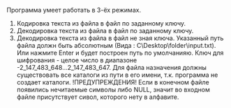 Программа умеет работать в 3-ёх режимах.
1) Кодировка текста из файла в файл по заданному  ключу.
2) Декодировка текста из файла в файл по заданному  ключу.
3) Декодировка текста из файла в файл не зная ключа.
Указанный путь файла должн быть абсолютным (Вида : C\Desktop\folder\input.txt). Или нажмите Enter и будет построен путь по умолчанияю.
Ключ для шифрования - целое число в диапазоне -2_147_483_648...2_147_483_647.
Для файла назначения должны существовать все каталоги из пути в его имени, т.к. программа не создает каталоги.
!ПРЕДУПРЕЖДЕНИЯ!
Если в конечном файле появились нечитаемые символы либо NULL, значит во входном файле присутствует сивол, которого нету в алфавите.